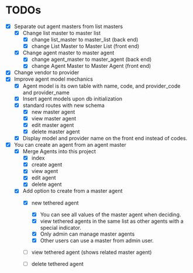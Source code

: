 # TODOs

- [x] Separate out agent masters from list masters
	- [x] Change list master to master list
		- [x] change list_master to master_list (back end)
		- [x] change List Master to Master List (front end)
	- [x] Change agent master to master agent
		- [x] change agent_master to master_agent (back end)
		- [x] change Agent Master to Master Agent (front end)
- [x] Change vendor to provider
- [x] Improve agent model mechanics
	- [x] Agent model is its own table with name, code, and provider_code and provider_name
	- [x] Insert agent models upon db initialization
	- [x] standard routes with new schema
		- [x] new master agent
		- [x] view master agent
		- [x] edit master agent
		- [x] delete master agent
	- [x] Display model and provider name on the front end instead of codes.
- [x] You can create an agent from an agent master
	- [x] Merge Agents into this project
		- [x] index
		- [x] create agent
		- [x] view agent
		- [x] edit agent
		- [x] delete agent
	- [x] Add option to create from a master agent
		- [x] new tethered agent
			- [x] You can see all values of the master agent when deciding.
			- [x] view tethered agents in the same list as other agents with a special indicator.
			- [x] Only admin can manage master agents
			- [x] Other users can use a master from admin user.
        - [ ] view tethered agent (shows related master agent)
        - [ ] delete tethered agent

